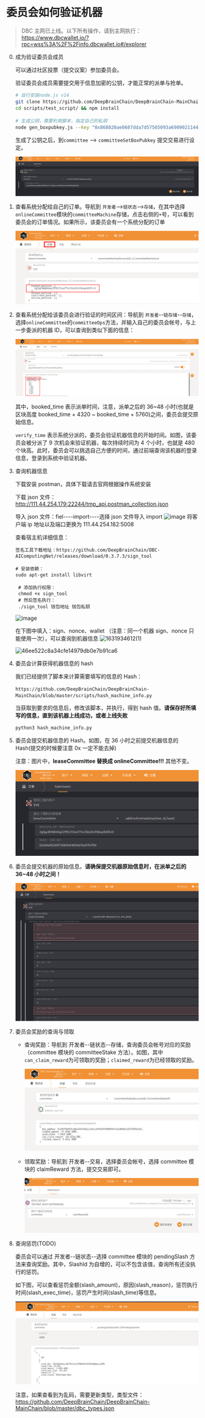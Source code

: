 # 委员会如何验证机器

> DBC 主网已上线。以下所有操作，请到主网执行：https://www.dbcwallet.io/?rpc=wss%3A%2F%2Finfo.dbcwallet.io#/explorer

0. 成为验证委员会成员

   可以通过社区投票（提交议案）参加委员会。

   验证委员会成员需要提交用于信息加密的公钥，才能正常的派单与抢单。

   ```bash
   # 自行安装node.js v14
   git clone https://github.com/DeepBrainChain/DeepBrainChain-MainChain.git && cd DeepBrainChain-MainChain
   cd scripts/test_script/ && npm install

   # 生成公钥，需要利用脚本，指定自己的私钥
   node gen_boxpubkey.js --key "0x868020ae0687dda7d57565093a69090211449845a7e11453612800b663307246"
   ```

   生成了公钥之后，到`committee` --> `committeeSetBoxPubkey` 提交交易进行设定。

   ![image-20210623145108399](bonding_machine.assets/image-20210623145108399.png)

1. 查看系统分配给自己的订单。导航到 `开发者`-->`链状态`-->`存储`，在其中选择`onlineCommittee`模块的`committeeMachine`存储，点击右侧的`+`号，可以看到委员会的订单情况。如果所示，该委员会有一个系统分配的订单

   ![image-20210601164137286](bonding_machine.assets/image-20210601164137286.png)

2. 查看系统分配给该委员会进行验证的时间区间：导航到 `开发者`--`链存储`--`存储`，选择`onlineCommittee`的`committeeOps`方法，并输入自己的委员会帐号，与上一步委派的机器 ID，可以查询到类似下面的信息：

   ![image-20210601164631426](bonding_machine.assets/image-20210601164631426.png)

   其中，booked_time 表示派单时间，注意，派单之后的 36~48 小时(也就是区块高度 booked_time + 4320 ~ booked_time + 5760)之间，委员会提交原始信息。

   `verify_time` 表示系统分派的，委员会验证机器信息的开始时间。如图，该委员会被分派了 9 次机会来验证机器，每次持续时间为 4 个小时，也就是 480 个块高。此时，委员会可以挑选自己方便的时间，通过前端查询该机器的登录信息，登录到系统中验证机器。

3. 查询机器信息

   下载安装 postman，具体下载请去官网根据操作系统安装

   下载 json 文件：http://111.44.254.179:22244/tmp_api.postman_collection.json

   导入 json 文件：fiel----import----选择 json 文件导入 import
   ![image](https://user-images.githubusercontent.com/32829693/133870420-b790637c-cab6-44f9-ba00-493eadc951cd.png)
   将客户端 ip 地址以及端口更换为 111.44.254.182:5008

   查看宿主机详细信息：

   ```shell
   签名工具下载地址：https://github.com/DeepBrainChain/DBC-AIComputingNet/releases/download/0.3.7.3/sign_tool

   # 安装依赖：
   sudo apt-get install libvirt

    # 添加执行权限：
    chmod +x sign_tool
    # 然后签名执行：
    ./sign_tool 钱包地址 钱包私钥
   ```

   ![image](https://user-images.githubusercontent.com/32829693/133870889-61976abb-ae6b-4cd6-97e3-9e9205745346.png)

   在下图中填入：sign、nonce、wallet （注意：同一个机器 sign、nonce 只能使用一次），可以查询到机器信息
   <img width="751" alt="1631934612(1)" src="https://user-images.githubusercontent.com/32829693/133870573-04dbcb84-9112-4837-b8e4-20db8538c079.png">

   <img width="584" alt="46ee522c8a34cfe14979db0e7b91ca6" src="https://user-images.githubusercontent.com/32829693/133871452-06dde25a-9691-44dc-b35b-124dbece44fd.png">

4. 委员会计算获得机器信息的 hash

   我们已经提供了脚本来计算需要填写的信息的 Hash：

   `https://github.com/DeepBrainChain/DeepBrainChain-MainChain/blob/master/scripts/hash_machine_info.py`

   当获取到要求的信息后，修改该脚本，并执行，得到 hash 值。**请保存好所填写的信息，直到该机器上线成功，或者上线失败**

   ```bash
   python3 hash_machine_info.py
   ```

5. 委员会提交机器信息的 Hash。如图，在 36 小时之前提交机器信息的 Hash(提交的时候要注意 0x 一定不能去掉)

   注意：图片中，**leaseCommittee 替换成 onlineCommittee!!!** 其他不变。

   ![image-20210601165736511](bonding_machine.assets/image-20210601165736511.png)

6. 委员会提交机器的原始信息。**请确保提交机器原始信息时，在派单之后的 36~48 小时之间！**

   ![image-20210601165851303](bonding_machine.assets/image-20210601165851303.png)

7. 委员会奖励的查询与领取

   - 查询奖励：导航到 开发者--链状态--存储，查询委员会帐号对应的奖励（committee 模块的 committeeStake 方法）。如图，其中`can_claim_reward`为可领取的奖励；`claimed_reward`为已经领取的奖励。

     ![image-20211020112744070](Machine_verification.assets/image-20211020112744070.png)

   - 领取奖励：导航到 开发者--交易，选择委员会帐号，选择 committee 模块的 claimReward 方法，提交交易即可。

     ![image-20211020112948942](Machine_verification.assets/image-20211020112948942.png)

8. 查询惩罚(TODO)

   委员会可以通过 开发者--链状态--选择 committee 模块的 pendingSlash 方法来查询奖励。其中，SlashId 为自增的，可以不包含该值，查询所有还没执行的惩罚。

   如下图，可以查看惩罚金额(slash_amount)，原因(slash_reason)，惩罚执行时间(slash_exec_time)，惩罚产生时间(slash_time)等信息。

   ![image-20211020113330231](Machine_verification.assets/image-20211020113330231.png)

   注意，如果查看到为乱码，需要更新类型，类型文件：https://github.com/DeepBrainChain/DeepBrainChain-MainChain/blob/master/dbc_types.json
